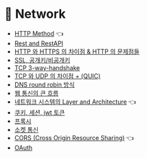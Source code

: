 # 🌌  Network
- [HTTP Method](HTTPMethod.md) 👈
- [Rest and RestAPI](REST.md)
- [HTTP 와 HTTPS 의 차이점 & HTTP 의 문제점들](HttpHttps.md)
- [SSL, 공개키/비공개키](SSL.md)
- [TCP 3-way-handshake](TCP_3way_handshake.md)
- [TCP 와 UDP 의 차이점 + (QUIC)](TCP_UDP_QUIC.md)
- [DNS round robin 방식](DNSRoundRobin.md)
- [웹 통신의 큰 흐름](웹통신의큰흐름.md)
- [네트워크 시스템의 Layer and Architecture](Network_Layer_Architecture%20.md) 👈
- [쿠키, 세션, jwt 토큰](CookieSessionJWT.md)
- [프록시](Proxy.md) 
- [소켓 통신](socket.md)
- [CORS (Cross Origin Resource Sharing)](CORS.md) 👈
- [OAuth](oauth.md)
